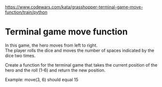 https://www.codewars.com/kata/grasshopper-terminal-game-move-function/train/python

# Terminal game move function

In this game, the hero moves from left to right.  
The player rolls the dice and moves the number of spaces indicated by the dice two times.

Create a function for the terminal game that takes the current position of the hero and the roll (1-6) and return the new position.

Example:
move(3, 6) should equal 15
